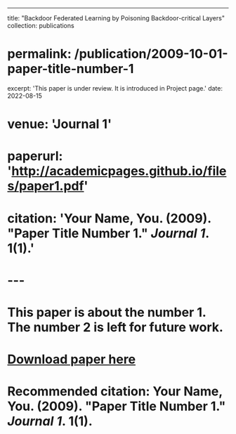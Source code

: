 ---

title: "Backdoor Federated Learning by Poisoning Backdoor-critical Layers"
collection: publications

# permalink: /publication/2009-10-01-paper-title-number-1

excerpt: 'This paper is under review. It is introduced in Project page.'
date: 2022-08-15

# venue: 'Journal 1'

# paperurl: 'http://academicpages.github.io/files/paper1.pdf'

# citation: 'Your Name, You. (2009). &quot;Paper Title Number 1.&quot; <i>Journal 1</i>. 1(1).'

# ---

# This paper is about the number 1. The number 2 is left for future work.

# [Download paper here](http://academicpages.github.io/files/paper1.pdf)

# Recommended citation: Your Name, You. (2009). "Paper Title Number 1." <i>Journal 1</i>. 1(1).

